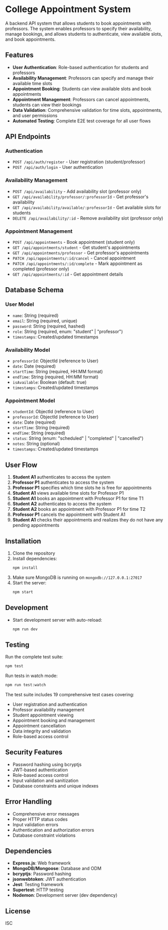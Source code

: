 # College Appointment System

A backend API system that allows students to book appointments with professors. The system enables professors to specify their availability, manage bookings, and allows students to authenticate, view available slots, and book appointments.

## Features

- **User Authentication**: Role-based authentication for students and professors
- **Availability Management**: Professors can specify and manage their available time slots
- **Appointment Booking**: Students can view available slots and book appointments
- **Appointment Management**: Professors can cancel appointments, students can view their bookings
- **Data Validation**: Comprehensive validation for time slots, appointments, and user permissions
- **Automated Testing**: Complete E2E test coverage for all user flows

## API Endpoints

### Authentication
- `POST /api/auth/register` - User registration (student/professor)
- `POST /api/auth/login` - User authentication

### Availability Management
- `POST /api/availability` - Add availability slot (professor only)
- `GET /api/availability/professor/:professorId` - Get professor's availability
- `GET /api/availability/available/:professorId` - Get available slots for students
- `DELETE /api/availability/:id` - Remove availability slot (professor only)

### Appointment Management
- `POST /api/appointments` - Book appointment (student only)
- `GET /api/appointments/student` - Get student's appointments
- `GET /api/appointments/professor` - Get professor's appointments
- `PATCH /api/appointments/:id/cancel` - Cancel appointment
- `PATCH /api/appointments/:id/complete` - Mark appointment as completed (professor only)
- `GET /api/appointments/:id` - Get appointment details

## Database Schema

### User Model
- `name`: String (required)
- `email`: String (required, unique)
- `password`: String (required, hashed)
- `role`: String (required, enum: "student" | "professor")
- `timestamps`: Created/updated timestamps

### Availability Model
- `professorId`: ObjectId (reference to User)
- `date`: Date (required)
- `startTime`: String (required, HH:MM format)
- `endTime`: String (required, HH:MM format)
- `isAvailable`: Boolean (default: true)
- `timestamps`: Created/updated timestamps

### Appointment Model
- `studentId`: ObjectId (reference to User)
- `professorId`: ObjectId (reference to User)
- `date`: Date (required)
- `startTime`: String (required)
- `endTime`: String (required)
- `status`: String (enum: "scheduled" | "completed" | "cancelled")
- `notes`: String (optional)
- `timestamps`: Created/updated timestamps

## User Flow

1. **Student A1** authenticates to access the system
2. **Professor P1** authenticates to access the system
3. **Professor P1** specifies which time slots he is free for appointments
4. **Student A1** views available time slots for Professor P1
5. **Student A1** books an appointment with Professor P1 for time T1
6. **Student A2** authenticates to access the system
7. **Student A2** books an appointment with Professor P1 for time T2
8. **Professor P1** cancels the appointment with Student A1
9. **Student A1** checks their appointments and realizes they do not have any pending appointments

## Installation

1. Clone the repository
2. Install dependencies:
   ```bash
   npm install
   ```
3. Make sure MongoDB is running on `mongodb://127.0.0.1:27017`
4. Start the server:
   ```bash
   npm start
   ```

## Development

- Start development server with auto-reload:
  ```bash
  npm run dev
  ```

## Testing

Run the complete test suite:
```bash
npm test
```

Run tests in watch mode:
```bash
npm run test:watch
```

The test suite includes 19 comprehensive test cases covering:
- User registration and authentication
- Professor availability management
- Student appointment viewing
- Appointment booking and management
- Appointment cancellation
- Data integrity and validation
- Role-based access control

## Security Features

- Password hashing using bcryptjs
- JWT-based authentication
- Role-based access control
- Input validation and sanitization
- Database constraints and unique indexes

## Error Handling

- Comprehensive error messages
- Proper HTTP status codes
- Input validation errors
- Authentication and authorization errors
- Database constraint violations

## Dependencies

- **Express.js**: Web framework
- **MongoDB/Mongoose**: Database and ODM
- **bcryptjs**: Password hashing
- **jsonwebtoken**: JWT authentication
- **Jest**: Testing framework
- **Supertest**: HTTP testing
- **Nodemon**: Development server (dev dependency)

## License

ISC
